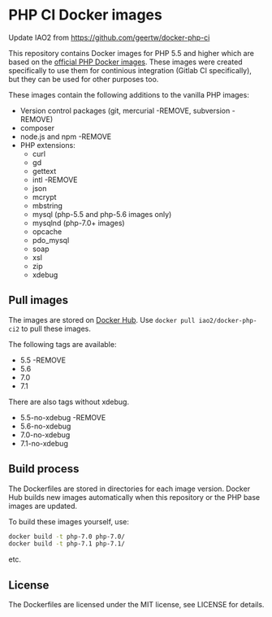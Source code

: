 # PHP CI Docker images  

Update IAO2 from https://github.com/geertw/docker-php-ci

This repository contains Docker images for PHP 5.5 and higher which are based on the [official PHP Docker images](https://hub.docker.com/r/_/php/). These images were created specifically to use them for continious integration (Gitlab CI specifically), but they can be used for other purposes too.

These images contain the following additions to the vanilla PHP images:

* Version control packages (git, mercurial -REMOVE, subversion -REMOVE)
* composer
* node.js and npm -REMOVE
* PHP extensions:
  * curl
  * gd
  * gettext
  * intl -REMOVE
  * json
  * mcrypt
  * mbstring
  * mysql (php-5.5 and php-5.6 images only)
  * mysqlnd (php-7.0+ images)
  * opcache
  * pdo_mysql
  * soap
  * xsl
  * zip
  * xdebug

## Pull images

The images are stored on [Docker Hub](https://hub.docker.com/r/iao2/docker-php-ci2/). Use `docker pull iao2/docker-php-ci2` to pull these images.

The following tags are available:

* 5.5 -REMOVE
* 5.6
* 7.0
* 7.1

There are also tags without xdebug.

* 5.5-no-xdebug -REMOVE
* 5.6-no-xdebug
* 7.0-no-xdebug
* 7.1-no-xdebug

## Build process

The Dockerfiles are stored in directories for each image version. Docker Hub builds new images automatically when this repository or the PHP base images are updated.

To build these images yourself, use:

```bash
docker build -t php-7.0 php-7.0/
docker build -t php-7.1 php-7.1/
```

etc.

## License

The Dockerfiles are licensed under the MIT license, see LICENSE for details.
